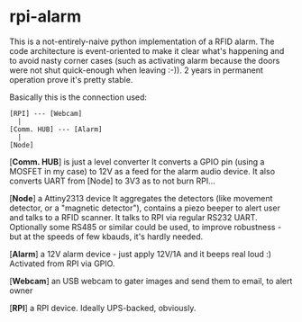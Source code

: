 rpi-alarm
=========

This is a not-entirely-naive python implementation of a RFID alarm. The code architecture is event-oriented to make it clear what's happening and to avoid nasty corner cases (such as activating alarm because the doors were not shut quick-enough when leaving :-)). 2 years in permanent operation prove it's pretty stable.

Basically this is the connection used:

    [RPI] --- [Webcam]
      |
    [Comm. HUB] --- [Alarm]
      |
    [Node]

[**Comm. HUB**] is just a level converter
It converts a GPIO pin (using a MOSFET in my case) to 12V as a feed
for the alarm audio device.
It also converts UART from [Node] to 3V3 as to not burn RPI...

[**Node**] a Attiny2313 device
It aggregates the detectors (like movement detector, or a "magnetic detector"),
contains a piezo beeper to alert user and talks to a RFID scanner.
It talks to RPI via regular RS232 UART. Optionally some RS485 or similar could be used, to improve
robustness - but at the speeds of few kbauds, it's hardly needed.

[**Alarm**] a 12V alarm device - just apply 12V/1A and it beeps real loud :) Activated from RPI via GPIO.

[**Webcam**] an USB webcam to gater images and send them to email, to alert owner

[**RPI**] a RPI device. Ideally UPS-backed, obviously.
